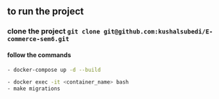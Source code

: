 ## to run the project 

### clone the project ``` git clone git@github.com:kushalsubedi/E-commerce-sem6.git ```

#### follow the commands 
```bash 
- docker-compose up -d --build
```
``` bash
- docker exec -it <container_name> bash
- make migrations  
```

